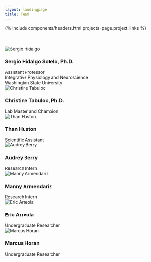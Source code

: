 ```yaml
---
layout: landingpage
title: Team
---
```

<link href="/assets/css/main.css" rel="stylesheet" />
<link href="/assets/css/Team.css" rel="stylesheet" />

<div class="chulapa-bg-landingpage">
	{% include components/headers.html projects=page.project_links %}
</div>



<section id="team" class="team-area section-padding">    
	<div class="container">
		<br>
        <br>
        <br>
        <div class="row">
			<div class="col-lg-4 col-sm-6 col-xs-12 wow fadeInUp" data-wow-duration="1s" data-wow-delay="0.2s" data-wow-offset="0" style="visibility: visible; animation-duration: 1s; animation-delay: 0.2s; animation-name: fadeInUp;">
				<div class="our-team">
					<img src="/assets/images/team/SergioHidalgo.jpg" alt="Sergio Hidalgo">
					<div class="team-content">
						<h3 class="title">Sergio Hidalgo Sotelo, Ph.D.</h3>
						<span class="post">Assistant Professor<br>Integrative Physiology and Neuroscience<br>Washington State University </span>							
					</div>
				</div>
			</div><!--- END COL -->
            <div class="col-lg-4 col-sm-6 col-xs-12 wow fadeInUp" data-wow-duration="1s" data-wow-delay="0.2s" data-wow-offset="0" style="visibility: visible; animation-duration: 1s; animation-delay: 0.5s; animation-name: fadeInUp;">
				<div class="our-team">
					<img src="/assets/images/team/ChristineTabuloc.jpg" alt="Christine Tabuloc">
					<div class="team-content">
						<h3 class="title">Christine Tabuloc, Ph.D.</h3>
						<span class="post">Lab Master and Champion</span>							
					</div>
				</div>
			</div><!--- END COL -->
            <div class="col-lg-4 col-sm-6 col-xs-12 wow fadeInUp" data-wow-duration="1s" data-wow-delay="0.2s" data-wow-offset="0" style="visibility: visible; animation-duration: 1s; animation-delay: 0.5s; animation-name: fadeInUp;">
				<div class="our-team">
					<img src="/assets/images/team/ThanHuston.jpg" alt="Than Huston">
					<div class="team-content">
						<h3 class="title">Than Huston</h3>
						<span class="post">Scientific Assistant</span>							
					</div>
				</div>
			</div><!--- END COL -->
                <div class="col-lg-4 col-sm-6 col-xs-12 wow fadeInUp" data-wow-duration="1s" data-wow-delay="0.2s" data-wow-offset="0" style="visibility: visible; animation-duration: 1s; animation-delay: 0.5s; animation-name: fadeInUp;">
                <div class="our-team">
					<img src="/assets/images/team/AudreyBerry.jpg" alt="Audrey Berry">
					<div class="team-content">
						<h3 class="title">Audrey Berry</h3>
						<span class="post">Research Intern</span>							
					</div>
				</div>
                </div><!--- END COL -->
            <div class="col-lg-4 col-sm-6 col-xs-12 wow fadeInUp" data-wow-duration="1s" data-wow-delay="0.2s" data-wow-offset="0" style="visibility: visible; animation-duration: 1s; animation-delay: 0.5s; animation-name: fadeInUp;">
				<div class="our-team">
					<img src="/assets/images/team/MannyArmendariz.jpg" alt="Manny Armendariz">
					<div class="team-content">
						<h3 class="title">Manny Armendariz</h3>
						<span class="post">Research Intern</span>							
					</div>
				</div>
         </div><!--- END COL -->
                <div class="col-lg-4 col-sm-6 col-xs-12 wow fadeInUp" data-wow-duration="1s" data-wow-delay="0.2s" data-wow-offset="0" style="visibility: visible; animation-duration: 1s; animation-delay: 0.5s; animation-name: fadeInUp;">
				<div class="our-team">
					<img src="/assets/images/team/EricArreola.jpg" alt="Eric Arreola">
					<div class="team-content">
						<h3 class="title">Eric Arreola</h3>
						<span class="post">Undergraduate Researcher</span>							
					</div>
				</div>
         </div><!--- END COL -->
             <div class="col-lg-4 col-sm-6 col-xs-12 wow fadeInUp" data-wow-duration="1s" data-wow-delay="0.2s" data-wow-offset="0" style="visibility: visible; animation-duration: 1s; animation-delay: 0.5s; animation-name: fadeInUp;">
				<div class="our-team">
					<img src="/assets/images/team/MarcusHoran.jpg" alt="Marcus Horan">
					<div class="team-content">
						<h3 class="title">Marcus Horan</h3>
						<span class="post">Undergraduate Researcher</span>							
					</div>
				</div>
         </div><!--- END COL -->
		</div><!--- END ROW -->
	</div><!--- END CONTAINER -->
</section>